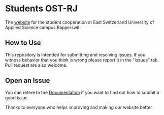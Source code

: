 # Students OST-RJ

The [website](https://students-rj.ch) for the student cooperation at East Switzerland University of Applied Science campus Rapperswil

## How to Use

This repository is intended for submitting and resolving issues. If you witness behavior that you think is wrong please report it in the "Issues" tab. Pull request are also welcome.

## Open an Issue

You can refere to the [Documentation](https://github.com/kevinloeffler/students-ost-website/wiki) if you want to find out how to submit a good issue.

Thanks to everyone who helps improving and making our website better
